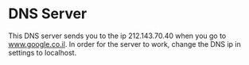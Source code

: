 # DNS Server
This DNS server sends you to the ip 212.143.70.40 when you go to www.google.co.il.
In order for the server to work, change the DNS ip in settings to localhost.
